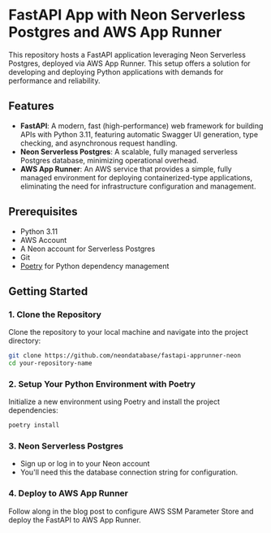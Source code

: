 # FastAPI App with Neon Serverless Postgres and AWS App Runner

This repository hosts a FastAPI application leveraging Neon Serverless Postgres, deployed via AWS App Runner. This setup offers a solution for developing and deploying Python applications with demands for performance and reliability.

## Features

- **FastAPI**: A modern, fast (high-performance) web framework for building APIs with Python 3.11, featuring automatic Swagger UI generation, type checking, and asynchronous request handling.
- **Neon Serverless Postgres**: A scalable, fully managed serverless Postgres database, minimizing operational overhead.
- **AWS App Runner**: An AWS service that provides a simple, fully managed environment for deploying containerized-type applications, eliminating the need for infrastructure configuration and management.

## Prerequisites

- Python 3.11
- AWS Account
- A Neon account for Serverless Postgres
- Git
- [Poetry](https://python-poetry.org/) for Python dependency management

## Getting Started

### 1. Clone the Repository

Clone the repository to your local machine and navigate into the project directory:

```bash
git clone https://github.com/neondatabase/fastapi-apprunner-neon
cd your-repository-name
```

### 2. Setup Your Python Environment with Poetry

Initialize a new environment using Poetry and install the project dependencies:

```sh
poetry install
```

### 3. Neon Serverless Postgres

- Sign up or log in to your Neon account
- You'll need this the database connection string for configuration.

### 4. Deploy to AWS App Runner

Follow along in the blog post to configure AWS SSM Parameter Store and deploy the FastAPI to AWS App Runner.
